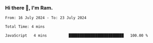### Hi there 👋, I'm Ram.

<!--START_SECTION:waka-->

```txt
From: 16 July 2024 - To: 23 July 2024

Total Time: 4 mins

JavaScript   4 mins          █████████████████████████   100.00 %
```

<!--END_SECTION:waka-->
